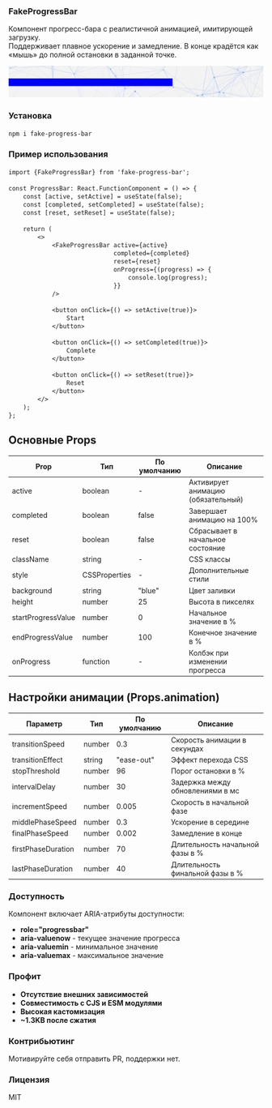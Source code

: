 ### FakeProgressBar

Компонент прогресс-бара с реалистичной анимацией, имитирующей загрузку.<br/>
Поддерживает плавное ускорение и замедление. В конце крадётся как «мышь» до полной остановки в заданной точке. 

![Пример](https://github.com/monolithed/fake-progress-bar/blob/main/cover.png?raw=true)

### Установка

```sh
npm i fake-progress-bar
```

### Пример использования

```tsx
import {FakeProgressBar} from 'fake-progress-bar';

const ProgressBar: React.FunctionComponent = () => {
    const [active, setActive] = useState(false);
    const [completed, setCompleted] = useState(false);
    const [reset, setReset] = useState(false);

    return (
        <>
            <FakeProgressBar active={active}
                             completed={completed}
                             reset={reset}
                             onProgress={(progress) => {
                                 console.log(progress);
                             }}
            />

            <button onClick={() => setActive(true)}>
                Start
            </button>

            <button onClick={() => setCompleted(true)}>
                Complete
            </button>

            <button onClick={() => setReset(true)}>
                Reset
            </button>
        </>
    );
};
```

## Основные Props

| Prop               | Тип           | По умолчанию | Описание                           |
|--------------------|---------------|--------------|------------------------------------|
| active             | boolean       | -            | Активирует анимацию (обязательный) |
| completed          | boolean       | false        | Завершает анимацию на 100%         |
| reset              | boolean       | false        | Сбрасывает в начальное состояние   |
| className          | string        | -            | CSS классы                         |
| style              | CSSProperties | -            | Дополнительные стили               |
| background         | string        | "blue"       | Цвет заливки                       |
| height             | number        | 25           | Высота в пикселях                  |
| startProgressValue | number        | 0            | Начальное значение в %             |
| endProgressValue   | number        | 100          | Конечное значение в %              |
| onProgress         | function      | -            | Колбэк при изменении прогресса     |

## Настройки анимации (Props.animation)

| Параметр           | Тип    | По умолчанию | Описание                          |
|--------------------|--------|--------------|-----------------------------------|
| transitionSpeed    | number | 0.3          | Скорость анимации в секундах      |
| transitionEffect   | string | "ease-out"   | Эффект перехода CSS               |
| stopThreshold      | number | 96           | Порог остановки в %               |
| intervalDelay      | number | 30           | Задержка между обновлениями в мс  |
| incrementSpeed     | number | 0.005        | Скорость в начальной фазе         |
| middlePhaseSpeed   | number | 0.3          | Ускорение в середине              |
| finalPhaseSpeed    | number | 0.002        | Замедление в конце                |
| firstPhaseDuration | number | 70           | Длительность начальной фазы в %   |
| lastPhaseDuration  | number | 40           | Длительность финальной фазы в %   |

### Доступность

Компонент включает ARIA-атрибуты доступности:

* **role="progressbar"**
* **aria-valuenow** - текущее значение прогресса
* **aria-valuemin** - минимальное значение
* **aria-valuemax** - максимальное значение

### Профит

* **Отсутствие внешних зависимостей**
* **Совместимость с CJS и ESM модулями**
* **Высокая кастомизация**
* **~1.3KB после сжатия**

### Контрибьютинг

Мотивируйте себя отправить PR, поддержки нет.

### Лицензия

MIT
